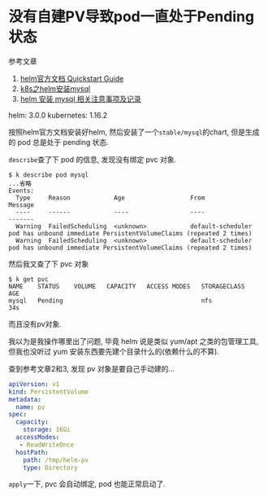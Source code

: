 # 没有自建PV导致pod一直处于Pending状态

参考文章

1. [helm官方文档 Quickstart Guide](https://helm.sh/docs/intro/quickstart/)
2. [k8s之helm安装mysql](https://blog.csdn.net/eyeofeagle/article/details/102703065)
3. [helm 安装 mysql 相关注意事项及记录](https://blog.csdn.net/gs80140/article/details/93471482)

helm: 3.0.0
kubernetes: 1.16.2

按照helm官方文档安装好helm, 然后安装了一个`stable/mysql`的chart, 但是生成的 pod 总是处于 pending 状态. 

`describe`查了下 pod 的信息, 发现没有绑定 pvc 对象.

```log
$ k describe pod mysql
...省略
Events:
  Type     Reason            Age                  From                    Message
  ----     ------            ----                 ----                    -------
  Warning  FailedScheduling  <unknown>            default-scheduler       pod has unbound immediate PersistentVolumeClaims (repeated 2 times)
  Warning  FailedScheduling  <unknown>            default-scheduler       pod has unbound immediate PersistentVolumeClaims (repeated 2 times)
```

然后我又查了下 pvc 对象

```
$ k get pvc
NAME    STATUS    VOLUME   CAPACITY   ACCESS MODES   STORAGECLASS   AGE
mysql   Pending                                      nfs            34s
```

而且没有pv对象.

我以为是我操作哪里出了问题, 毕竟 helm 说是类似 yum/apt 之类的包管理工具, 但我也没听过 yum 安装东西要先建个目录什么的(依赖什么的不算).

查到参考文章2和3, 发现 pv 对象是要自己手动建的...

```yaml
apiVersion: v1
kind: PersistentVolume
metadata:
  name: pv
spec:
  capacity:
    storage: 16Gi
  accessModes:
   - ReadWriteOnce
  hostPath:
    path: /tmp/helm-pv
    type: Directory

```

`apply`一下, pvc 会自动绑定, pod 也能正常启动了.
